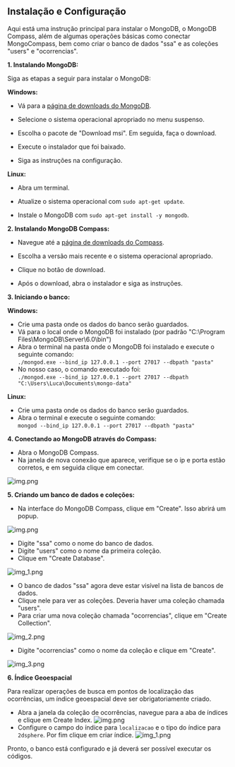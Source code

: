 ## Instalação e Configuração

Aqui está uma instrução principal para instalar o MongoDB, o MongoDB Compass, além de algumas operações básicas como conectar MongoCompass, bem como criar o banco de dados "ssa" e as coleções "users" e "ocorrencias".

**1. Instalando MongoDB:**

Siga as etapas a seguir para instalar o MongoDB:

**Windows:**

- Vá para a [página de downloads do MongoDB](https://www.mongodb.com/download-center/community).

- Selecione o sistema operacional apropriado no menu suspenso.

- Escolha o pacote de "Download msi". Em seguida, faça o download.

- Execute o instalador que foi baixado.

- Siga as instruções na configuração.

**Linux:**

- Abra um terminal.

- Atualize o sistema operacional com `sudo apt-get update`.

- Instale o MongoDB com `sudo apt-get install -y mongodb`.

**2. Instalando MongoDB Compass:**

- Navegue até a [página de downloads do Compass](https://www.mongodb.com/download-center/compass).

- Escolha a versão mais recente e o sistema operacional apropriado.

- Clique no botão de download.

- Após o download, abra o instalador e siga as instruções.

**3. Iniciando o banco:**

**Windows:**

- Crie uma pasta onde os dados do banco serão guardados.
- Vá para o local onde o MongoDB foi instalado (por padrão "C:\Program Files\MongoDB\Server\6.0\bin")
- Abra o terminal na pasta onde o MongoDB foi instalado e execute o seguinte comando:</br>`./mongod.exe --bind_ip 127.0.0.1 --port 27017 --dbpath "pasta"`
- No nosso caso, o comando executado foi:</br>`./mongod.exe --bind_ip 127.0.0.1 --port 27017 --dbpath "C:\Users\Luca\Documents\mongo-data"`

**Linux:**

- Crie uma pasta onde os dados do banco serão guardados.
- Abra o terminal e execute o seguinte comando:</br>`mongod --bind_ip 127.0.0.1 --port 27017 --dbpath "pasta"`

**4. Conectando ao MongoDB através do Compass:**

- Abra o MongoDB Compass.
- Na janela de nova conexão que aparece, verifique se o ip e porta estão corretos, e em seguida clique em conectar.

![img.png](resources/connect.png)

**5. Criando um banco de dados e coleções:**

- Na interface do MongoDB Compass, clique em "Create". Isso abrirá um popup.

![img.png](resources/create.png)

- Digite "ssa" como o nome do banco de dados.
- Digite "users" como o nome da primeira coleção.
- Clique em "Create Database".

![img_1.png](resources/create_db.png)


- O banco de dados "ssa" agora deve estar visível na lista de bancos de dados.
- Clique nele para ver as coleções. Deveria haver uma coleção chamada "users".
- Para criar uma nova coleção chamada "ocorrencias", clique em "Create Collection".

![img_2.png](resources/collection.png)

- Digite "ocorrencias" como o nome da coleção e clique em "Create".

![img_3.png](resources/collection_oc.png)

**6. Índice Geoespacial**

Para realizar operações de busca em pontos de localização das ocorrências, um índice geoespacial deve ser obrigatoriamente criado.

- Abra a janela da coleção de ocorrências, navegue para a aba de índices e clique em Create Index.
  ![img.png](resources/index.png)
- Configure o campo do índice para `localizacao` e o tipo do índice para `2dsphere`. Por fim clique em criar índice.
  ![img_1.png](resources/index_2d.png)

Pronto, o banco está configurado e já deverá ser possível executar os códigos.

